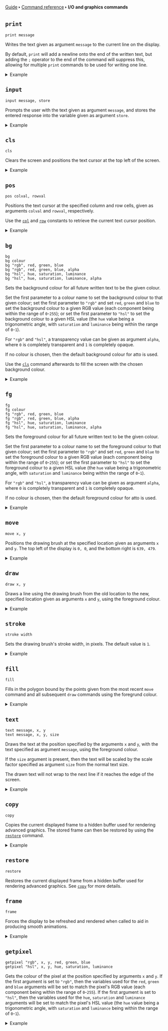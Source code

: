 [Guide](/index.md) 🢒 [Command reference](/reference/index.md) 🢒 **I/O and graphics commands**

## `print`
```
print message
```

Writes the text given as argument `message` to the current line on the display.

By default, `print` will add a newline onto the end of the written text, but adding the `;` operator to the end of the command will suppress this, allowing for multiple `print` commands to be used for writing one line.

<details>
<summary>Example</summary>
<pre>
<code>10 score=120</code>
<code>20 print "Your score is ";</code>
<code>30 print score</code>
<code>40 print "Well done!"</code>
</pre>
</details>

## `input`
```
input message, store
```

Prompts the user with the text given as argument `message`, and stores the entered response into the variable given as argument `store`.

<details>
<summary>Example</summary>
<pre>
<code>10 input "What's your name? ", name$</code>
<code>20 print "Hello, "; name$; "!"</code>
</pre>
</details>

## `cls`
```
cls
```

Clears the screen and positions the text cursor at the top left of the screen.

<details>
<summary>Example</summary>
<pre>
<code>10 cls</code>
<code>20 print "All cleared!"</code>
</pre>
</details>

## `pos`
```
pos colval, rowval
```

Positions the text cursor at the specified column and row cells, given as arguments `colval` and `rowval`, respectively.

Use the [`col`](/reference/constants.md#col) and [`row`](/reference/constants.md#row) constants to retrieve the current text cursor position.

<details>
<summary>Example</summary>
<pre>
<code>10 for i=0 to 10</code>
<code>20 pos i, i</code>
<code>30 print "Hello, world!"</code>
<code>40 next</code>
</pre>
</details>

## `bg`
```
bg
bg colour
bg "rgb", red, green, blue
bg "rgb", red, green, blue, alpha
bg "hsl", hue, saturation, luminance
bg "hsl", hue, saturation, luminance, alpha
```

Sets the background colour for all future written text to be the given colour.

Set the first parameter to a colour name to set the background colour to that given colour; set the first parameter to `"rgb"` and set `red`, `green` and `blue` to set the background colour to a given RGB value (each component being within the range of `0`-`255`); or set the first parameter to `"hsl"` to set the background colour to a given HSL value (the `hue` value being a trigonometric angle, with `saturation` and `luminance` being within the range of `0`-`1`).

For `"rgb"` and `"hsl"`, a transparency value can be given as argument `alpha`, where `0` is completely transparent and `1` is completely opaque.

If no colour is chosen, then the default background colour for atto is used.

Use the [`cls`](#cls) command afterwards to fill the screen with the chosen background colour.

<details>
<summary>Example</summary>
<pre>
<code>10 bg "lightblue"</code>
<code>20 cls</code>
<code>30 print "This is a nice colour theme!"</code>
</pre>
</details>

## `fg`
```
fg
fg colour
fg "rgb", red, green, blue
fg "rgb", red, green, blue, alpha
fg "hsl", hue, saturation, luminance
fg "hsl", hue, saturation, luminance, alpha
```

Sets the foreground colour for all future written text to be the given colour.

Set the first parameter to a colour name to set the foreground colour to that given colour; set the first parameter to `"rgb"` and set `red`, `green` and `blue` to set the foreground colour to a given RGB value (each component being within the range of `0`-`255`); or set the first parameter to `"hsl"` to set the foreground colour to a given HSL value (the `hue` value being a trigonometric angle, with `saturation` and `luminance` being within the range of `0`-`1`).

For `"rgb"` and `"hsl"`, a transparency value can be given as argument `alpha`, where `0` is completely transparent and `1` is completely opaque.

If no colour is chosen, then the default foreground colour for atto is used.

<details>
<summary>Example</summary>
<pre>
<code>10 bg "red"</code>
<code>20 print "Something bad has happened!"</code>
</pre>
</details>

## `move`
```
move x, y
```

Positions the drawing brush at the specified location given as arguments `x` and `y`. The top left of the display is `0, 0`, and the bottom right is `639, 479`.

<details>
<summary>Example</summary>
<pre>
<code>10 move 100, 100</code>
<code>20 draw 100, 200</code>
<code>30 move 200, 100</code>
<code>40 draw 200, 200</code>
</pre>
</details>

## `draw`
```
draw x, y
```

Draws a line using the drawing brush from the old location to the new, specified location given as arguments `x` and `y`, using the foreground colour.

<details>
<summary>Example</summary>
<pre>
<code>5 rem Draws a triangle</code>
<code>10 move 150, 100</code>
<code>20 draw 100, 200</code>
<code>30 draw 200, 200</code>
<code>40 draw 150, 100</code>
</pre>
</details>

## `stroke`
```
stroke width
```

Sets the drawing brush's stroke width, in pixels. The default value is `1`.

<details>
<summary>Example</summary>
<pre>
<code>10 for i=1 to 10</code>
<code>20 stroke i</code>
<code>30 move 10, 10*i</code>
<code>40 draw 100, 100*i</code>
<code>50 next</code>
</pre>
</details>

## `fill`
```
fill
```

Fills in the polygon bound by the points given from the most recent `move` command and all subsequent `draw` commands using the foregrund colour.

<details>
<summary>Example</summary>
<pre>
<code>5 rem Draws a filled triangle</code>
<code>10 move 150, 100</code>
<code>20 draw 100, 200</code>
<code>30 draw 200, 200</code>
<code>40 fill</code>
</pre>
</details>

## `text`
```
text message, x, y
text message, x, y, size
```

Draws the text at the position specified by the arguments `x` and `y`, with the text specified as argument `message`, using the foreground colour.

If the `size` argument is present, then the text will be scaled by the scale factor specified as argument `size` from the normal text size.

The drawn text will not wrap to the next line if it reaches the edge of the screen.

<details>
<summary>Example</summary>
<pre>
<code>10 cls</code>
<code>20 for i=50 to 200 step 10</code>
<code>30 fg "rgb", 0, 0, 0, i/200</code>
<code>40 text i, i, "Hello, world!"</code>
<code>50 next</code>
</pre>
</details>

## `copy`
```
copy
```

Copies the current displayed frame to a hidden buffer used for rendering advanced graphics. The stored frame can then be restored by using the [`restore`](#restore) command.

<details>
<summary>Example</summary>
<pre>
<code>10 move 150, 100</code>
<code>20 draw 100, 200</code>
<code>30 draw 200, 200</code>
<code>40 draw 150, 100</code>
<code>50 copy</code>
<code>60 delay 500</code>
<code>70 fill</code>
<code>80 delay 500</code>
<code>90 restore</code>
<code>100 goto 50</code>
</pre>
</details>

## `restore`
```
restore
```

Restores the current displayed frame from a hidden buffer used for rendering advanced graphics. See [`copy`](#copy) for more details.

## `frame`
```
frame
```

Forces the display to be refreshed and rendered when called to aid in producing smooth animations.

<details>
<summary>Example</summary>
<pre>
<code>5 rem The background should only appear green</code>
<code>10 bg "red"</code>
<code>20 cls</code>
<code>30 bg "green"</code>
<code>40 cls</code>
<code>50 frame</code>
<code>60 goto 10</code>
</pre>
</details>

## `getpixel`
```
getpixel "rgb", x, y, red, green, blue
getpixel "hsl", x, y, hue, saturation, luminance
```

Gets the colour of the pixel at the position specified by arguments `x` and `y`. If the first argument is set to `"rgb"`, then the variables used for the `red`, `green` and `blue` arguments will be set to match the pixel's RGB value (each component being within the range of `0`-`255`). If the first argument is set to `"hsl"`, then the variables used for the `hue`, `saturation` and `luminance` arguments will be set to match the pixel's HSL value (the `hue` value being a trigonometric angle, with `saturation` and `luminance` being within the range of `0`-`1`).

<details>
<summary>Example</summary>
<pre>
<code>10 deg</code>
<code>20 bg "green"</code>
<code>30 cls</code>
<code>40 getpixel "hsl", 100, 100, hue, saturation, luminance</code>
<code>50 print "The colour at 100, 100 is:"</code>
<code>60 print hue; "° hue"</code>
<code>70 print saturation*100; "% saturation"</code>
<code>80 print luminance*100; "% luminance"</code>
</pre>
</details>